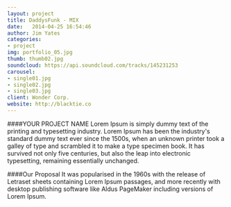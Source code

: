 ```yaml
---
layout: project
title: DaddysFunk - MIX
date:   2014-04-25 16:54:46
author: Jim Yates
categories:
- project
img: portfolio_05.jpg
thumb: thumb02.jpg
soundcloud: https://api.soundcloud.com/tracks/145231253
carousel:
- single01.jpg
- single02.jpg
- single03.jpg
client: Wonder Corp.
website: http://blacktie.co
---
```

####YOUR PROJECT NAME
Lorem Ipsum is simply dummy text of the printing and typesetting industry. Lorem Ipsum has been the industry's standard dummy text ever since the 1500s, when an unknown printer took a galley of type and scrambled it to make a type specimen book. It has survived not only five centuries, but also the leap into electronic typesetting, remaining essentially unchanged.

####Our Proposal
It was popularised in the 1960s with the release of Letraset sheets containing Lorem Ipsum passages, and more recently with desktop publishing software like Aldus PageMaker including versions of Lorem Ipsum.
